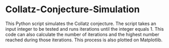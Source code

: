 # Collatz-Conjecture-Simulation
This Python script simulates the Collatz conjecture. The script takes an input integer to be tested and runs iterations until the integer equals 1. This code can also calculate the number of iterations and the highest number reached during those iterations. This process is also plotted on Matplotlib. 
